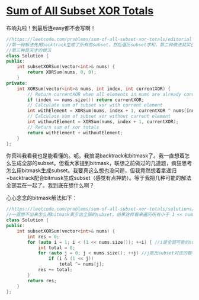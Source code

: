 # [Sum of All Subset XOR Totals](https://leetcode.com/problems/sum-of-all-subset-xor-totals)

布响丸啦！到最后连easy都不会写啊！
```c++
//https://leetcode.com/problems/sum-of-all-subset-xor-totals/editorial 的第二种解法
//第一种解法先用backtrack生成了所有的subset，然后遍历subset求和。第二种做法其实已经涵盖第一种了
//第三种是天才的做法
class Solution {
public:
    int subsetXORSum(vector<int>& nums) {
        return XORSum(nums, 0, 0); 
    }
private:
    int XORSum(vector<int>& nums, int index, int currentXOR) {
        // Return currentXOR when all elements in nums are already considered
        if (index == nums.size()) return currentXOR;
        // Calculate sum of subset xor with current element
        int withElement = XORSum(nums, index + 1, currentXOR ^ nums[index]);
        // Calculate sum of subset xor without current element
        int withoutElement = XORSum(nums, index + 1, currentXOR);
        // Return sum of xor totals
        return withElement + withoutElement;
    }
};
```
你真叫我看我也是能看懂的。呃，我搞混backtrack和bitmask了。我一直想着怎么生成全部的subset。但看大家提到bitmask，联想之前做过的几道题，疯狂思考怎么用bitmask生成subset。我要真这么想也没问题，但我竟然想着拿递归+backtrack配合bitmask生成subset（感觉有点押韵）。等于我把几种可能的解法全部混在一起了。我到底在想什么啊？

心心念念的bitmask解法如下：
```c++
//https://leetcode.com/problems/sum-of-all-subset-xor-totals/solutions/1211182/one-liner-bitmask
//一直想不出来怎么用bitmask表示出全部的subset。结果这样看来遍历所有小于 1 << nums.size() 的数字就行了？
class Solution {
public:
    int subsetXORSum(vector<int>& nums) {
        int res = 0;
        for (auto i = 1; i < (1 << nums.size()); ++i) { //i是全部可能的subset
            int total = 0;
            for (auto j = 0; j < nums.size(); ++j) //j取出subset对应的数字
                if (i & (1 << j))
                    total ^= nums[j];
            res += total;
        }
        return res;
    }
};
```
